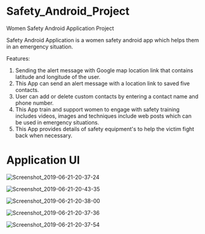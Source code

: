 # Safety_Android_Project
Women Safety Android Application Project

Safety Android Application is a women safety android app which helps them in an emergency situation.

Features:

1. Sending the alert message with Google map location link that contains latitude and longitude of the user.
2. This App can send an alert message with a location link to saved five contacts.
3. User can add or delete custom contacts by entering a contact name and phone number.
4. This App train and support women to engage with safety training includes videos, images and techniques include web posts which can be      used in emergency situations.
5. This App provides details of safety equipment's to help the victim fight back when necessary.

# Application UI

![Screenshot_2019-06-21-20-37-24](https://user-images.githubusercontent.com/47486836/59933225-a823bc00-9466-11e9-8318-c8d501e24746.png)

![Screenshot_2019-06-21-20-43-35](https://user-images.githubusercontent.com/47486836/59933327-e4efb300-9466-11e9-8786-f82b80755145.png)

![Screenshot_2019-06-21-20-38-00](https://user-images.githubusercontent.com/47486836/59933405-094b8f80-9467-11e9-9de9-1769e768636c.png)

![Screenshot_2019-06-21-20-37-36](https://user-images.githubusercontent.com/47486836/59933406-094b8f80-9467-11e9-9a4f-3da1d4a6e32e.png)

![Screenshot_2019-06-21-20-37-54](https://user-images.githubusercontent.com/47486836/59933408-09e42600-9467-11e9-8ad4-aeb9369c2ba8.png)

